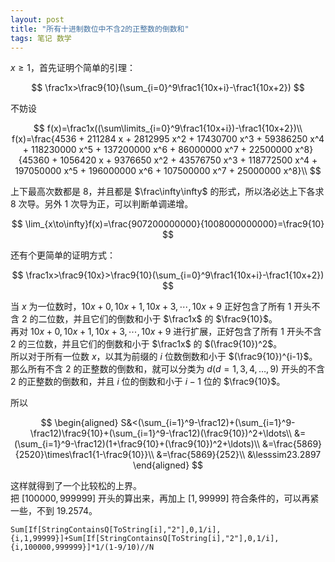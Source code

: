 ```yaml
---
layout: post
title: "所有十进制数位中不含2的正整数的倒数和"
tags: 笔记 数学
---
```


$x\ge1$，首先证明个简单的引理：

$$
\frac1x>\frac9{10}(\sum_{i=0}^9\frac1{10x+i}-\frac1{10x+2})
$$

不妨设

$$
f(x)=\frac1x((\sum\limits_{i=0}^9\frac1{10x+i})-\frac1{10x+2})\\
f(x)=\frac{4536 + 211284 x + 2812995 x^2 + 17430700 x^3 + 59386250 x^4 +  118230000 x^5 + 137200000 x^6 + 86000000 x^7 + 22500000 x^8}{45360 + 1056420 x + 9376650 x^2 + 43576750 x^3 + 118772500 x^4 + 
 197050000 x^5 + 196000000 x^6 + 107500000 x^7 + 25000000 x^8}\\
$$

上下最高次数都是 $8$，并且都是 $\frac\infty\infty$ 的形式，所以洛必达上下各求 $8$ 次导。另外 $1$ 次导为正，可以判断单调递增。

$$
\lim_{x\to\infty}f(x)=\frac{907200000000}{1008000000000}=\frac9{10}
$$

还有个更简单的证明方式：

$$
\frac1x>\frac9{10x}>\frac9{10}(\sum_{i=0}^9\frac1{10x+i}-\frac1{10x+2})
$$

当 $x$ 为一位数时，$10x+0,10x+1,10x+3,\cdots,10x+9$ 正好包含了所有 $1$ 开头不含 $2$ 的二位数，并且它们的倒数和小于 $\frac1x$ 的 $\frac9{10}$。  
再对 $10x+0,10x+1,10x+3,\cdots,10x+9$ 进行扩展，正好包含了所有 $1$ 开头不含 $2$ 的三位数，并且它们的倒数和小于 $\frac1x$ 的 $(\frac9{10})^2$。  
所以对于所有一位数 $x$，以其为前缀的 $i$ 位数倒数和小于 $(\frac9{10})^{i-1}$。  
那么所有不含 $2$ 的正整数的倒数和，就可以分类为 $d(d=1,3,4,\ldots,9)$ 开头的不含 $2$ 的正整数的倒数和，并且 $i$ 位的倒数和小于 $i-1$ 位的 $\frac9{10}$。

所以

$$
\begin{aligned}
S&<(\sum_{i=1}^9-\frac12)+(\sum_{i=1}^9-\frac12)\frac9{10}+(\sum_{i=1}^9-\frac12)(\frac9{10})^2+\ldots\\
&=(\sum_{i=1}^9-\frac12)(1+\frac9{10}+(\frac9{10})^2+\ldots)\\
&=\frac{5869}{2520}\times\frac1{1-\frac9{10}}\\
&=\frac{5869}{252}\\
&\lesssim23.2897
\end{aligned}
$$

这样就得到了一个比较松的上界。  
把 $[100000,999999]$ 开头的算出来，再加上 $[1,99999]$ 符合条件的，可以再紧一些，不到 $19.2574$。

```mma
Sum[If[StringContainsQ[ToString[i],"2"],0,1/i],{i,1,99999}]+Sum[If[StringContainsQ[ToString[i],"2"],0,1/i],{i,100000,999999}]*1/(1-9/10)//N
```